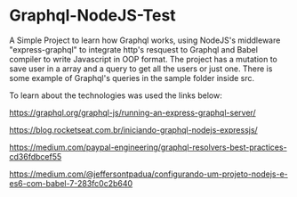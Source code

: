 # Graphql-NodeJS-Test

A Simple Project to learn how Graphql works, using NodeJS's middleware "express-graphql" to integrate http's resquest to Graphql and Babel compiler to write Javascript in OOP format. The project has a mutation to save user in a array and a query to get all the users or just one. There is some example of Graphql's queries in the sample folder inside src.

To learn about the technologies was used the links below:

https://graphql.org/graphql-js/running-an-express-graphql-server/

https://blog.rocketseat.com.br/iniciando-graphql-nodejs-expressjs/

https://medium.com/paypal-engineering/graphql-resolvers-best-practices-cd36fdbcef55

https://medium.com/@jeffersontpadua/configurando-um-projeto-nodejs-e-es6-com-babel-7-283fc0c2b640


